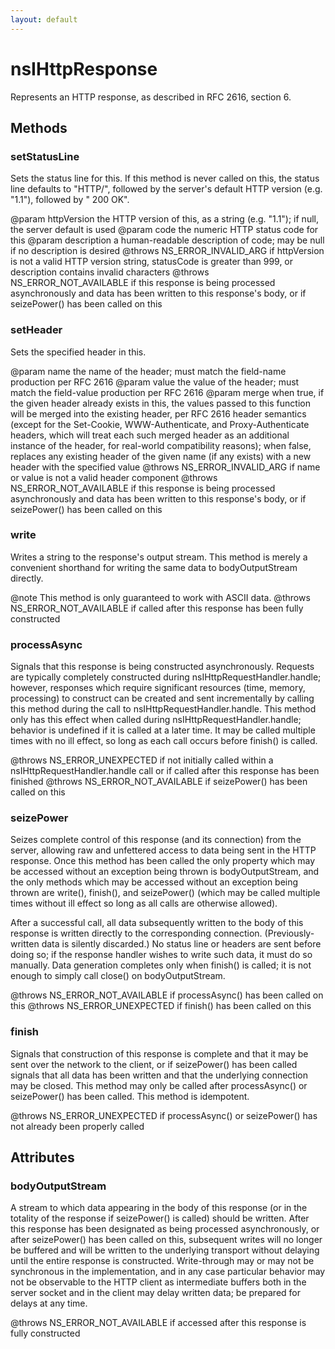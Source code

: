 ```yaml
---
layout: default
---
```


# nsIHttpResponse #

Represents an HTTP response, as described in RFC 2616, section 6.


## Methods ##

### setStatusLine ###

Sets the status line for this.  If this method is never called on this, the
status line defaults to "HTTP/", followed by the server's default HTTP
version (e.g. "1.1"), followed by " 200 OK".

@param httpVersion
  the HTTP version of this, as a string (e.g. "1.1"); if null, the server
  default is used
@param code
  the numeric HTTP status code for this
@param description
  a human-readable description of code; may be null if no description is
  desired
@throws NS_ERROR_INVALID_ARG
  if httpVersion is not a valid HTTP version string, statusCode is greater
  than 999, or description contains invalid characters
@throws NS_ERROR_NOT_AVAILABLE
  if this response is being processed asynchronously and data has been
  written to this response's body, or if seizePower() has been called on
  this


### setHeader ###

Sets the specified header in this.

@param name
  the name of the header; must match the field-name production per RFC 2616
@param value
  the value of the header; must match the field-value production per RFC
  2616
@param merge
  when true, if the given header already exists in this, the values passed
  to this function will be merged into the existing header, per RFC 2616
  header semantics (except for the Set-Cookie, WWW-Authenticate, and
  Proxy-Authenticate headers, which will treat each such merged header as
  an additional instance of the header, for real-world compatibility
  reasons); when false, replaces any existing header of the given name (if
  any exists) with a new header with the specified value
@throws NS_ERROR_INVALID_ARG
  if name or value is not a valid header component
@throws NS_ERROR_NOT_AVAILABLE
  if this response is being processed asynchronously and data has been
  written to this response's body, or if seizePower() has been called on
  this


### write ###

Writes a string to the response's output stream.  This method is merely a
convenient shorthand for writing the same data to bodyOutputStream
directly.

@note
  This method is only guaranteed to work with ASCII data.
@throws NS_ERROR_NOT_AVAILABLE
  if called after this response has been fully constructed


### processAsync ###

Signals that this response is being constructed asynchronously.  Requests
are typically completely constructed during nsIHttpRequestHandler.handle;
however, responses which require significant resources (time, memory,
processing) to construct can be created and sent incrementally by calling
this method during the call to nsIHttpRequestHandler.handle.  This method
only has this effect when called during nsIHttpRequestHandler.handle;
behavior is undefined if it is called at a later time.  It may be called
multiple times with no ill effect, so long as each call occurs before
finish() is called.

@throws NS_ERROR_UNEXPECTED
  if not initially called within a nsIHttpRequestHandler.handle call or if
  called after this response has been finished
@throws NS_ERROR_NOT_AVAILABLE
  if seizePower() has been called on this


### seizePower ###

Seizes complete control of this response (and its connection) from the
server, allowing raw and unfettered access to data being sent in the HTTP
response.  Once this method has been called the only property which may be
accessed without an exception being thrown is bodyOutputStream, and the
only methods which may be accessed without an exception being thrown are
write(), finish(), and seizePower() (which may be called multiple times
without ill effect so long as all calls are otherwise allowed).

After a successful call, all data subsequently written to the body of this
response is written directly to the corresponding connection.  (Previously-
written data is silently discarded.)  No status line or headers are sent
before doing so; if the response handler wishes to write such data, it must
do so manually.  Data generation completes only when finish() is called; it
is not enough to simply call close() on bodyOutputStream.

@throws NS_ERROR_NOT_AVAILABLE
  if processAsync() has been called on this
@throws NS_ERROR_UNEXPECTED
  if finish() has been called on this


### finish ###

Signals that construction of this response is complete and that it may be
sent over the network to the client, or if seizePower() has been called
signals that all data has been written and that the underlying connection
may be closed.  This method may only be called after processAsync() or
seizePower() has been called.  This method is idempotent.

@throws NS_ERROR_UNEXPECTED
  if processAsync() or seizePower() has not already been properly called


## Attributes ##

### bodyOutputStream ###

A stream to which data appearing in the body of this response (or in the
totality of the response if seizePower() is called) should be written.
After this response has been designated as being processed asynchronously,
or after seizePower() has been called on this, subsequent writes will no
longer be buffered and will be written to the underlying transport without
delaying until the entire response is constructed.  Write-through may or
may not be synchronous in the implementation, and in any case particular
behavior may not be observable to the HTTP client as intermediate buffers
both in the server socket and in the client may delay written data; be
prepared for delays at any time.

@throws NS_ERROR_NOT_AVAILABLE
  if accessed after this response is fully constructed

